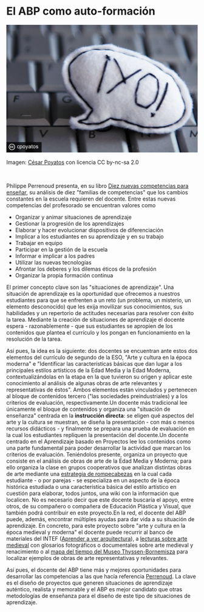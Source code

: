
# El ABP como auto-formación

![](img/Yo.jpg)

Imagen: [César Poyatos](http://www.flickr.com/photos/35590362@N02/4417546581) con licencia CC by-nc-sa 2.0

 

Philippe Perrenoud presenta, en su libro [Diez nuevas competencias para enseñar](http://books.google.es/books?id=uLLw3HbYVMQC&amp;lpg=PP1&amp;ots=GKJ-k4mtDg&amp;dq=Philippe+PErrenoud&amp;hl=es&amp;pg=PP1&amp;redir_esc=y#v=onepage&amp;q&amp;f=false), su análisis de diez "familias de competencias" que los cambios constantes en la escuela requieren del docente. Entre estas nuevas competencias del profesorado se encuentran valores como

- Organizar y animar situaciones de aprendizaje
- Gestionar la progresión de los aprendizajes
- Elaborar y hacer evolucionar dispositivos de diferenciación
- Implicar a los estudiantes en su aprendizaje y en su trabajo
- Trabajar en equipo
- Participar en la gestión de la escuela
- Informar e implicar a los padres
- Utilizar las nuevas tecnologías
- Afrontar los deberes y los dilemas éticos de la profesión
- Organizar la propia formación continua

El primer concepto clave son las "situaciones de aprendizaje". Una situación de aprendizaje es la oportunidad que ofrecemos a nuestros estudiantes para que se enfrenten a un reto (un problema, un misterio, un elemento desconocido) que les exija movilizar sus conocimientos, sus habilidades y un repertorio de actitudes necesarias para resolver con éxito la tarea. Mediante la creación de situaciones de aprendizaje el docente espera - razonablemente - que sus estudiantes se apropien de los contenidos que plantea el currículo y los pongan en funcionamiento en la resolución de la tarea.

Así pues, la idea es la siguiente: dos docentes se encuentran ante estos dos elementos del currículo de segundo de la ESO, "Arte y cultura en la época moderna" e "Identificar las características básicas que dan lugar a los principales estilos artísticos de la Edad Media y la Edad Moderna, contextualizándolas en la etapa en la que tuvieron su origen y aplicar este conocimiento al análisis de algunas obras de arte relevantes y representativas de éstos". Ambos elementos están vinculados y pertenecen al bloque de contenidos tercero ("las sociedades preindustriales) y a los criterios de evaluación, respectivamente.Un docente más tradicional lee únicamente el bloque de contenidos y organiza una "situación de enseñanza" centrada en la **instrucción directa**: se eligen qué aspectos del arte y la cultura se muestran, se diseña la presentación - con más o menos recursos didácticos - y finalmente se prepara una prueba de evaluación en la cual los estudiantes repliquen la presentación del docente.Un docente centrado en el Aprendizaje basado en Proyectos lee los contenidos como una parte fundamental para poder desarrollar la actividad que marcan los criterios de evaluación. Teniéndolos presente, organiza un proyecto que consiste en el análisis de obras de arte de la Edad Media y Moderna; para ello organiza la clase en grupos cooperativos que analizan distintas obras de arte mediante una [estrategia de rompecabezas](http://www.ite.educacion.es/w3/recursos2/convivencia_escolar/1_4.htm) en la cual cada estudiante - o por parejas - se especializa en un aspecto de la época histórica estudiada o una característica básica del estilo artístico en cuestión para elaborar, todos juntos, una wiki con la información que localicen. No es necesario decir que este docente buscaría el apoyo, entre otros, de su compañero o compañera de Educación Plástica y Visual, que también podrá contribuir en este proyecto.En la red, el docente del ABP puede, además, encontrar múltiples ayudas para dar vida a su situación de aprendizaje. En concreto, para este proyecto sobre "arte y cultura en la época medieval y moderna" el docente puede recurrir al banco de materiales del INTEF ([Aprender a ver arquitectura](http://recursostic.educacion.es/apls/informacion_didactica/658)), a [lecturas sobre arte medieval](http://www.rena.edu.ve/cuartaEtapa/historiaArte/Tema9.html) con glosarios fotográficos o documentales sobre arte medieval y renacimiento o al [mapa del tiempo del Museo Thyssen-Bornemisza](http://www.museothyssen.org/thyssen/linea_del_tiempo) para localizar ejemplos de obras de arte representativas y relevantes.

Así pues, el docente del ABP tiene más y mejores oportunidades para desarrollar las competencias a las que hacía referencia [Perrenoud](http://www.unige.ch/fapse/SSE/teachers/perrenoud/php_main/php_2001/2001_36.html). La clave es el diseño de proyectos que generen situaciones de aprendizaje auténtico, realista y memorable y el ABP es mejor candidato que otras metodologías de enseñanza para el diseño de este tipo de situaciones de aprendizaje.
